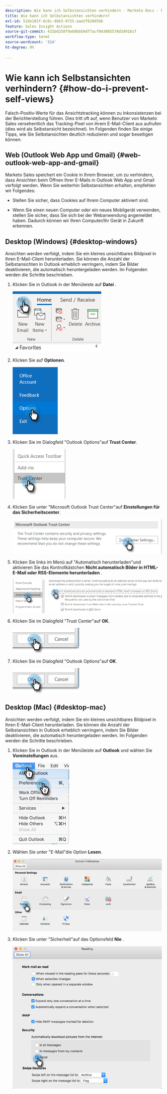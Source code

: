 ```yaml
---
description: Wie kann ich Selbstansichten verhindern - Marketo Docs - Produktdokumentation
title: Wie kann ich Selbstansichten verhindern?
exl-id: 52de102f-6c6c-4663-9725-aae2f620d5bb
feature: Sales Insight Actions
source-git-commit: 431bd258f9a68bbb9df7acf043085578d3d91b1f
workflow-type: tm+mt
source-wordcount: '314'
ht-degree: 0%

---
```


# Wie kann ich Selbstansichten verhindern? {#how-do-i-prevent-self-views}

Falsch-Positiv-Werte für das Ansichtstracking können zu Inkonsistenzen bei der Berichterstellung führen. Dies tritt oft auf, wenn Benutzer von Marketo Sales versehentlich das Tracking-Pixel von ihrem E-Mail-Client aus aufrufen (dies wird als Selbstansicht bezeichnet). Im Folgenden finden Sie einige Tipps, wie Sie Selbstansichten deutlich reduzieren und sogar beseitigen können.

## Web (Outlook Web App und Gmail) {#web-outlook-web-app-and-gmail}

Marketo Sales speichert ein Cookie in Ihrem Browser, um zu verhindern, dass Ansichten beim Öffnen Ihrer E-Mails in Outlook Web App und Gmail verfolgt werden. Wenn Sie weiterhin Selbstansichten erhalten, empfehlen wir Folgendes:

* Stellen Sie sicher, dass Cookies auf Ihrem Computer aktiviert sind.

* Wenn Sie einen neuen Computer oder ein neues Mobilgerät verwenden, stellen Sie sicher, dass Sie sich bei der Webanwendung angemeldet haben. Dadurch können wir Ihren Computer/Ihr Gerät in Zukunft erkennen.

## Desktop (Windows) {#desktop-windows}

Ansichten werden verfolgt, indem Sie ein kleines unsichtbares Bildpixel in Ihren E-Mail-Client herunterladen. Sie können die Anzahl der Selbstansichten in Outlook erheblich verringern, indem Sie Bilder deaktivieren, die automatisch heruntergeladen werden. Im Folgenden werden die Schritte beschrieben.

1. Klicken Sie in Outlook in der Menüleiste auf **Datei** .

   ![](assets/how-do-i-prevent-self-views-1.png)

1. Klicken Sie auf **Optionen**.

   ![](assets/how-do-i-prevent-self-views-2.png)

1. Klicken Sie im Dialogfeld &quot;Outlook Options&quot;auf **Trust Center**.

   ![](assets/how-do-i-prevent-self-views-3.png)

1. Klicken Sie unter &quot;Microsoft Outlook Trust Center&quot;auf **Einstellungen für das Sicherheitscenter**.

   ![](assets/how-do-i-prevent-self-views-4.png)

1. Klicken Sie links im Menü auf &quot;Automatisch herunterladen&quot;und aktivieren Sie das Kontrollkästchen **Nicht automatisch Bilder in HTML-E-Mail oder RSS-Elemente herunterladen** .

   ![](assets/how-do-i-prevent-self-views-5.png)

1. Klicken Sie im Dialogfeld &quot;Trust Center&quot;auf **OK**.

   ![](assets/how-do-i-prevent-self-views-6.png)

1. Klicken Sie im Dialogfeld &quot;Outlook Options&quot;auf **OK**.

   ![](assets/how-do-i-prevent-self-views-7.png)

## Desktop (Mac) {#desktop-mac}

Ansichten werden verfolgt, indem Sie ein kleines unsichtbares Bildpixel in Ihren E-Mail-Client herunterladen. Sie können die Anzahl der Selbstansichten in Outlook erheblich verringern, indem Sie Bilder deaktivieren, die automatisch heruntergeladen werden. Im Folgenden werden die Schritte beschrieben.

1. Klicken Sie in Outlook in der Menüleiste auf **Outlook** und wählen Sie **Voreinstellungen** aus.

   ![](assets/how-do-i-prevent-self-views-8.png)

1. Wählen Sie unter &quot;E-Mail&quot;die Option **Lesen**.

   ![](assets/how-do-i-prevent-self-views-9.png)

1. Klicken Sie unter &quot;Sicherheit&quot;auf das Optionsfeld **Nie** .

   ![](assets/how-do-i-prevent-self-views-10.png)
